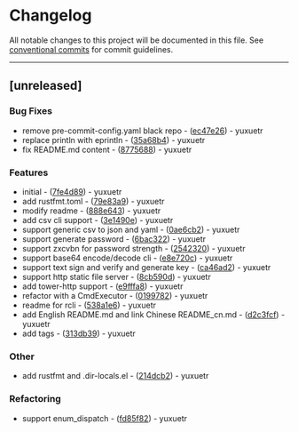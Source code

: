 # Changelog

All notable changes to this project will be documented in this file. See [conventional commits](https://www.conventionalcommits.org/) for commit guidelines.

---
## [unreleased]

### Bug Fixes

- remove pre-commit-config.yaml black repo - ([ec47e26](https://github.com/yuxuetr/rcli/commit/ec47e26bfda01b1476d36d7ccf91188d95ec77af)) - yuxuetr
- replace println with eprintln - ([35a68b4](https://github.com/yuxuetr/rcli/commit/35a68b4773109dab8f7b336a239037ab84d6fc2d)) - yuxuetr
- fix README.md content - ([8775688](https://github.com/yuxuetr/rcli/commit/8775688a531640f284c9d34fd28a8e0bbd8790a0)) - yuxuetr

### Features

- initial - ([7fe4d89](https://github.com/yuxuetr/rcli/commit/7fe4d8946691597065872dd1d951beeb5773b20b)) - yuxuetr
- add rustfmt.toml - ([79e83a9](https://github.com/yuxuetr/rcli/commit/79e83a9cc205519513082b5fa62b590439106d15)) - yuxuetr
- modify readme - ([888e643](https://github.com/yuxuetr/rcli/commit/888e643c733e2b11881eed13c80d06b9254608be)) - yuxuetr
- add csv cli support - ([3e1490e](https://github.com/yuxuetr/rcli/commit/3e1490e6539ed4321874025a95e5b07def22684a)) - yuxuetr
- support generic csv to json and yaml - ([0ae6cb2](https://github.com/yuxuetr/rcli/commit/0ae6cb2835a684887c969ec60bed13c724fbe315)) - yuxuetr
- support generate password - ([6bac322](https://github.com/yuxuetr/rcli/commit/6bac3221be9c1abd5cac5d34cec153b8da329a6d)) - yuxuetr
- support zxcvbn for password strength - ([2542320](https://github.com/yuxuetr/rcli/commit/25423203d46e9c1520c1adfc42e2b36707c10653)) - yuxuetr
- support base64 encode/decode cli - ([e8e720c](https://github.com/yuxuetr/rcli/commit/e8e720c99b709b8d7388c489361596b6675e40b2)) - yuxuetr
- support text sign and verify and generate key - ([ca46ad2](https://github.com/yuxuetr/rcli/commit/ca46ad2df142c4d30eec1793e8defe1816aa1338)) - yuxuetr
- support http static file server - ([8cb590d](https://github.com/yuxuetr/rcli/commit/8cb590d86d678e437dea14a62ecb464fa866234a)) - yuxuetr
- add tower-http support - ([e9fffa8](https://github.com/yuxuetr/rcli/commit/e9fffa88745b81270e315f2fb7c3345dc76e2bee)) - yuxuetr
- refactor with a CmdExecutor - ([0199782](https://github.com/yuxuetr/rcli/commit/0199782d5294bad212daae3a947480ecc9faae5c)) - yuxuetr
- readme for rcli - ([538a1e6](https://github.com/yuxuetr/rcli/commit/538a1e6a79f8b1a6ae5c4d060bb0fa70d24f1d64)) - yuxuetr
- add English README.md and link Chinese README_cn.md - ([d2c3fcf](https://github.com/yuxuetr/rcli/commit/d2c3fcfc30908e2f194b5f5569908bb94361e4b1)) - yuxuetr
- add tags - ([313db39](https://github.com/yuxuetr/rcli/commit/313db395236e747fe7b61c3534468f660f2b48fe)) - yuxuetr

### Other

- add rustfmt and .dir-locals.el - ([214dcb2](https://github.com/yuxuetr/rcli/commit/214dcb2b26d9d4cb572844b738aa297a93d2d88c)) - yuxuetr

### Refactoring

- support enum_dispatch - ([fd85f82](https://github.com/yuxuetr/rcli/commit/fd85f8234ac6bea320d4d41a962f6f9985d9d3c6)) - yuxuetr

<!-- generated by git-cliff -->
